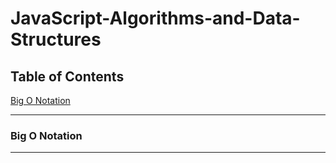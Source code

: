 # JavaScript-Algorithms-and-Data-Structures

## Table of Contents

[Big O Notation](Link)

---------- 

### Big O Notation

---------- 

